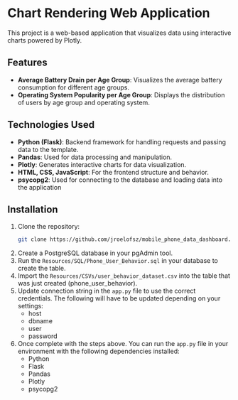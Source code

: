 # Chart Rendering Web Application

This project is a web-based application that visualizes data using interactive charts powered by Plotly. 

## Features

- **Average Battery Drain per Age Group**: Visualizes the average battery consumption for different age groups.
- **Operating System Popularity per Age Group**: Displays the distribution of users by age group and operating system.


## Technologies Used

- **Python (Flask)**: Backend framework for handling requests and passing data to the template.
- **Pandas**: Used for data processing and manipulation.
- **Plotly**: Generates interactive charts for data visualization.
- **HTML, CSS, JavaScript**: For the frontend structure and behavior.
- **psycopg2**: Used for connecting to the database and loading data into the application


## Installation

1. Clone the repository:
   ```bash
   git clone https://github.com/jroelofsz/mobile_phone_data_dashboard.git
   ```
2. Create a PostgreSQL database in your pgAdmin tool.
3. Run the ```Resources/SQL/Phone_User_Behavior.sql``` in your database to create the table.
4. Import the ```Resources/CSVs/user_behavior_dataset.csv``` into the table that was just created (phone_user_behavior).
5. Update connection string in the ```app.py``` file to use the correct credentials. The following will have to be updated depending on your settings:
    - host
    - dbname
    - user
    - password
6. Once complete with the steps above. You can run the ```app.py``` file in your environment with the following dependencies installed:
    - Python
    - Flask
    - Pandas
    - Plotly
    - psycopg2
